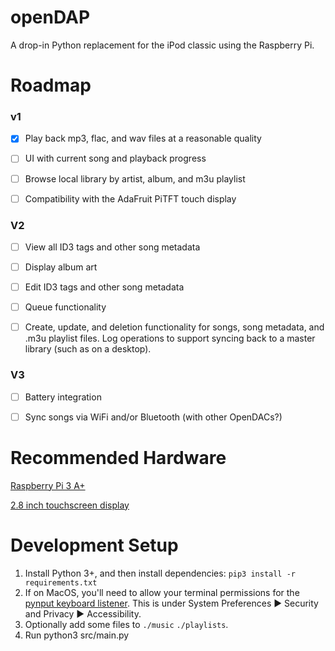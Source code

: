 # openDAP
A drop-in Python replacement for the iPod classic using the Raspberry Pi.

# Roadmap
### v1

- [x] Play back mp3, flac, and wav files at a reasonable quality

- [ ] UI with current song and playback progress

- [ ] Browse local library by artist, album, and m3u playlist

- [ ] Compatibility with the AdaFruit PiTFT touch display

### V2

- [ ] View all ID3 tags and other song metadata

- [ ] Display album art

- [ ] Edit ID3 tags and other song metadata

- [ ] Queue functionality

- [ ] Create, update, and deletion functionality for songs, song metadata, and .m3u playlist files. Log operations to support syncing back to a master library (such as on a desktop).

### V3

- [ ] Battery integration

- [ ] Sync songs via WiFi and/or Bluetooth (with other OpenDACs?)

# Recommended Hardware
[Raspberry Pi 3 A+](https://www.adafruit.com/product/4027)

[2.8 inch touchscreen display](https://www.adafruit.com/product/1601)

# Development Setup
1. Install Python 3+, and then install dependencies:
`pip3 install -r requirements.txt`
1. If on MacOS, you'll need to allow your terminal permissions for the [pynput keyboard listener](https://pynput.readthedocs.io/en/latest/limitations.html#mac-osx). This is under System Preferences ▶ Security and Privacy ▶ Accessibility.
1. Optionally add some files to `./music` `./playlists`.
1. Run python3 src/main.py
